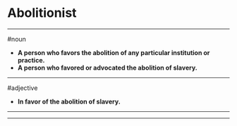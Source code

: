 # Abolitionist
---
#noun
- **A person who favors the abolition of any particular institution or practice.**
- **A person who favored or advocated the abolition of slavery.**
---
#adjective
- **In favor of the abolition of slavery.**
---
---
